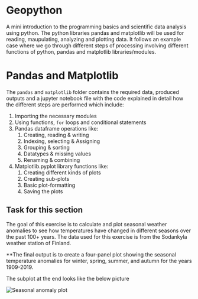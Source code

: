 # Geopython
A mini introduction to the programming basics and scientific data analysis using python. The python libraries pandas and matplotlib will be used for reading, maupulating, analyzing and plotting data. It follows an example case where we go through different steps of processing involving different functions of python, pandas and matplotlib libraries/modules.

# Pandas and Matplotlib
The `pandas` and `matplotlib` folder contains the required data, produced outputs and a jupyter notebook file with the code explained in detail how the different steps are performed which include:

1. Importing the necessary modules
2. Using functions, `for` loops and conditional statements
3. Pandas dataframe operations like:
    1. Creating, reading & writing 
    2. Indexing, selecting & Assigning
    3. Grouping & sorting
    4. Datatypes & missing values
    5. Renaming & combining
4. Matplotlib.pyplot library functions like:
    1. Creating different kinds of plots
    2. Creating sub-plots
    3. Basic plot-formatting
    4. Saving the plots 

## Task for this section
The goal of this exercise is to calculate and plot seasonal weather anomalies to see how temperatures have changed in different seasons over the past 100+ years. The data used for this exercise is from the Sodankyla weather station of Finland.

**The final output is to create a four-panel plot showing the seasonal temperature anomalies for winter, spring, summer, and autumn for the years 1909-2019. 

The subplot at the end looks like the below picture

![Seasonal anomaly plot](exercise/images/final_plot.jpeg)
